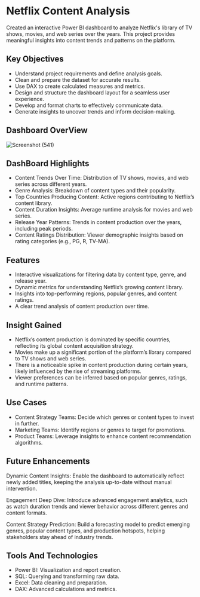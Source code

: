 # Netflix Content Analysis

Created an interactive Power BI dashboard to analyze Netflix's library of TV shows, movies, and web series over the years. This project provides meaningful insights into content trends and patterns on the platform.

## Key Objectives

- Understand project requirements and define analysis goals.
- Clean and prepare the dataset for accurate results.
- Use DAX to create calculated measures and metrics.
- Design and structure the dashboard layout for a seamless user experience.
- Develop and format charts to effectively communicate data.
- Generate insights to uncover trends and inform decision-making. 

## Dashboard OverView

![Screenshot (541)](https://github.com/user-attachments/assets/09b75e65-d2ba-4a92-8b9c-5655b1dfc5b2)

## DashBoard Highlights

- Content Trends Over Time: Distribution of TV shows, movies, and web series across different years.
- Genre Analysis: Breakdown of content types and their popularity.
- Top Countries Producing Content: Active regions contributing to Netflix’s content library.
- Content Duration Insights: Average runtime analysis for movies and web series.
- Release Year Patterns: Trends in content production over the years, including peak periods.
- Content Ratings Distribution: Viewer demographic insights based on rating categories (e.g., PG, R, TV-MA).

## Features

- Interactive visualizations for filtering data by content type, genre, and release year.
- Dynamic metrics for understanding Netflix’s growing content library.
- Insights into top-performing regions, popular genres, and content ratings.
- A clear trend analysis of content production over time.

## Insight Gained

- Netflix’s content production is dominated by specific countries, reflecting its global content acquisition strategy.
- Movies make up a significant portion of the platform’s library compared to TV shows and web series.
- There is a noticeable spike in content production during certain years, likely influenced by the rise of streaming platforms.
- Viewer preferences can be inferred based on popular genres, ratings, and runtime patterns.

## Use Cases

- Content Strategy Teams: Decide which genres or content types to invest in further.
- Marketing Teams: Identify regions or genres to target for promotions.
- Product Teams: Leverage insights to enhance content recommendation algorithms.

## Future Enhancements

Dynamic Content Insights:
Enable the dashboard to automatically reflect newly added titles, keeping the analysis up-to-date without manual intervention.

Engagement Deep Dive:
Introduce advanced engagement analytics, such as watch duration trends and viewer behavior across different genres and content formats.

Content Strategy Prediction:
Build a forecasting model to predict emerging genres, popular content types, and production hotspots, helping stakeholders stay ahead of industry trends.

## Tools And Technologies

- Power BI: Visualization and report creation.
- SQL: Querying and transforming raw data.
- Excel: Data cleaning and preparation.
- DAX: Advanced calculations and metrics.




